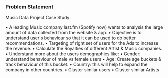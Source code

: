 ### Problem Statement

Music Data Project Case Study:

• A leading Music company last.fm (Spotify now) wants to analysis the large amount of data collected from the website & app.
• Objective is to understand user's behaviour so that it can be used to do better recommendations.
• Targeting of right set of users for the Ads to increase the revenue.
• Calculate the Royalties of different Artist & Music companies.
• Understand more about the users demographics like:
• Gender: understand behaviour of male vs female users
•  Age: Create age buckets & track behaviour of this bucket.
• Country: this will help to expand the company in other countries.
    • Cluster similar users
    • Cluster similar Artists